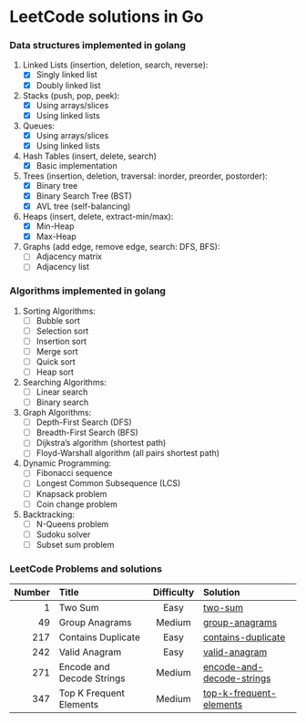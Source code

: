 # LeetCode solutions in Go

### Data structures implemented in golang

1. Linked Lists (insertion, deletion, search, reverse):
    - [x] Singly linked list
    - [x] Doubly linked list
2. Stacks (push, pop, peek):
    - [x] Using arrays/slices
    - [x] Using linked lists
3. Queues:
    - [x] Using arrays/slices
    - [x] Using linked lists
4. Hash Tables (insert, delete, search)
    - [x] Basic implementation
5. Trees (insertion, deletion, traversal: inorder, preorder, postorder):
    - [x] Binary tree
    - [x] Binary Search Tree (BST)
    - [x] AVL tree (self-balancing)
6. Heaps (insert, delete, extract-min/max):
    - [x] Min-Heap
    - [x] Max-Heap
7. Graphs (add edge, remove edge, search: DFS, BFS):
    - [ ] Adjacency matrix
    - [ ] Adjacency list

### Algorithms implemented in golang

1. Sorting Algorithms:
    - [ ] Bubble sort
    - [ ] Selection sort
    - [ ] Insertion sort
    - [ ] Merge sort
    - [ ] Quick sort
    - [ ] Heap sort
2. Searching Algorithms:
    - [ ] Linear search
    - [ ] Binary search
3. Graph Algorithms:
    - [ ] Depth-First Search (DFS)
    - [ ] Breadth-First Search (BFS)
    - [ ] Dijkstra’s algorithm (shortest path)
    - [ ] Floyd-Warshall algorithm (all pairs shortest path)
4. Dynamic Programming:
    - [ ] Fibonacci sequence
    - [ ] Longest Common Subsequence (LCS)
    - [ ] Knapsack problem
    - [ ] Coin change problem
5. Backtracking:
    - [ ] N-Queens problem
    - [ ] Sudoku solver
    - [ ] Subset sum problem

### LeetCode Problems and solutions

| Number | Title                     | Difficulty | Solution                                                                  |
|-------:|:--------------------------|:----------:|:--------------------------------------------------------------------------|
|      1 | Two Sum                   |    Easy    | [two-sum](leetcode-solutions/two-sum)                                     |
|     49 | Group Anagrams            |   Medium   | [group-anagrams](leetcode-solutions/group-anagrams)                       |
|    217 | Contains Duplicate        |    Easy    | [contains-duplicate](leetcode-solutions/contains-duplicate)               |
|    242 | Valid Anagram             |    Easy    | [valid-anagram](leetcode-solutions/valid-anagram)                         |
|    271 | Encode and Decode Strings |   Medium   | [encode-and-decode-strings](leetcode-solutions/encode-and-decode-strings) |
|    347 | Top K Frequent Elements   |   Medium   | [top-k-frequent-elements](leetcode-solutions/top-k-frequent-elements)     |
